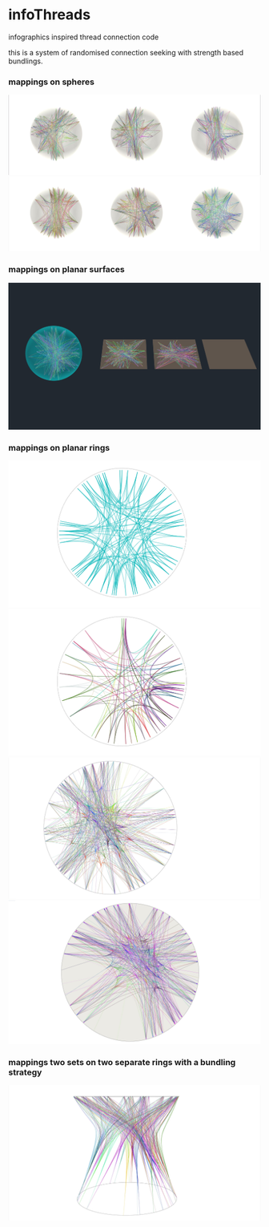 # infoThreads
infographics inspired thread connection code

this is a system of randomised connection seeking with strength based bundlings.
### mappings on spheres 
![](https://raw.githubusercontent.com/gasingh/infoThreads/main/sphereToRandomPts_createRandomWeb_v1_silent_webRandomScalingVersion_img1.JPG)
![](https://raw.githubusercontent.com/gasingh/infoThreads/main/sphereToRandomPts_createRandomWeb_v1_silent_img1.JPG)

### mappings on planar surfaces
![](https://github.com/gasingh/infoThreads/blob/main/sphereToRandomPts_createRandomWeb_v1_silent_webRandomScalingVersion_strongerBundleStrength__sampleData2_%5Brh7%5D_img1.jpg)

### mappings on planar rings
![](https://github.com/gasingh/infoThreads/blob/main/sphereToRandomPts_createRandomWeb_v1_silent_webRandomScalingVersion_2Circles_3-orderedVersion_fixedSingleCircleVersion-2B-ii_img1.jpg)
![](https://github.com/gasingh/infoThreads/blob/main/sphereToRandomPts_createRandomWeb_v1_silent_webRandomScalingVersion_2Circles_3-orderedVersion_fixedSingleCircleVersion-2B_img1.jpg)
![](https://github.com/gasingh/infoThreads/blob/main/sphereToRandomPts_createRandomWeb_v1_silent_webRandomScalingVersion_2Circles_3_img1.JPG)
![](https://github.com/gasingh/infoThreads/blob/main/sphereToRandomPts_createRandomWeb_v1_silent_webRandomScalingVersion_2Circles_3_img22.JPG)

### mappings two sets on two separate rings with a bundling strategy
![](https://github.com/gasingh/infoThreads/blob/main/sphereToRandomPts_createRandomWeb_v1_silent_webRandomScalingVersion_2Circles_img1.JPG)

